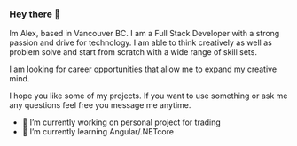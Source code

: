 ### Hey there 👋


Im Alex, based in Vancouver BC. I am a Full Stack Developer with a strong passion and drive for technology. I am able to think creatively as well as problem solve and start from scratch with a wide range of skill sets.

I am looking for career opportunities that allow me to expand my creative mind. 

I hope you like some of my projects. If you want to use something or ask me any questions feel free you message me anytime. 

- 🔭 I’m currently working on personal project for trading
- 🌱 I’m currently learning Angular/.NETcore




